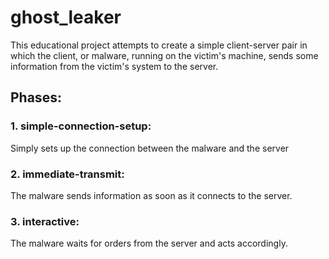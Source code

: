 # ghost_leaker

This educational project attempts to create a simple client-server pair in which the client, or malware, running on the victim's machine, sends some information from the victim's system to the server.

## Phases:
### 1. simple-connection-setup:
Simply sets up the connection between the malware and the server
### 2. immediate-transmit:
The malware sends information as soon as it connects to the server.
### 3. interactive:
The malware waits for orders from the server and acts accordingly.
